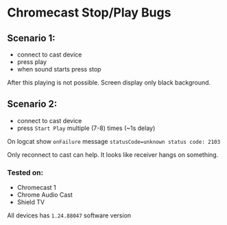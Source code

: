 # Chromecast Stop/Play Bugs
## Scenario 1:
- connect to cast device
- press play
- when sound starts press stop

After this playing is not possible. Screen display only black background.

## Scenario 2:
- connect to cast device
- press `Start Play` multiple (7-8) times (~1s delay)

On logcat show `onFailure` message `statusCode=unknown status code: 2103`

Only reconnect to cast can help. It looks like receiver hangs on something.

### Tested on:
- Chromecast 1
- Chrome Audio Cast
- Shield TV

All devices has `1.24.88047` software version
